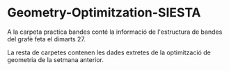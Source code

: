 # Geometry-Optimitzation-SIESTA
A la carpeta practica bandes conté la informació de l'estructura de bandes del grafè feta el dimarts 27.

La resta de carpetes contenen les dades extretes de la optimització de geometria de la setmana anterior.
